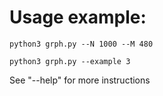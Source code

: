 # Usage example:
```
python3 grph.py --N 1000 --M 480
```
```
python3 grph.py --example 3
```
See "--help" for more instructions

